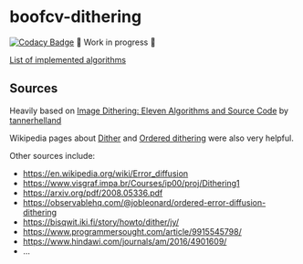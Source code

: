 # boofcv-dithering

[![Codacy Badge](https://app.codacy.com/project/badge/Grade/aed9c383f7c544cfb77ef47263459411)](https://www.codacy.com/gh/nelson-mig-l/boofcv-dithering/dashboard?utm_source=github.com&amp;utm_medium=referral&amp;utm_content=nelson-mig-l/boofcv-dithering&amp;utm_campaign=Badge_Grade)
:construction: Work in progress :construction:

[List of implemented algorithms](docs/README.md)

## Sources

Heavily based on 
[Image Dithering: Eleven Algorithms and Source Code](https://tannerhelland.com/2012/12/28/dithering-eleven-algorithms-source-code.html)
by [tannerhelland](https://github.com/tannerhelland)

Wikipedia pages about [Dither](https://en.wikipedia.org/wiki/Dither) and 
[Ordered dithering](https://en.wikipedia.org/wiki/Ordered_dithering) were also very helpful.

Other sources include:
* https://en.wikipedia.org/wiki/Error_diffusion
* https://www.visgraf.impa.br/Courses/ip00/proj/Dithering1
* https://arxiv.org/pdf/2008.05336.pdf
* https://observablehq.com/@jobleonard/ordered-error-diffusion-dithering
* https://bisqwit.iki.fi/story/howto/dither/jy/
* https://www.programmersought.com/article/9915545798/
* https://www.hindawi.com/journals/am/2016/4901609/
* ...
